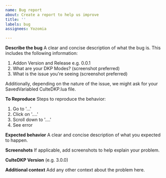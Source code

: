 ```yaml
---
name: Bug report
about: Create a report to help us improve
title: ''
labels: bug
assignees: Yozomia

---
```


**Describe the bug**
A clear and concise description of what the bug is. This includes the following information:

1) Addon Version and Release e.g. 0.0.1
2) What are your DKP Modes? (screenshot preferred)
3) What is the issue you're seeing (screenshot preferred)

Additionally, depending on the nature of the issue, we might ask for your SavedVariabled CulteDKP.lua file.


**To Reproduce**
Steps to reproduce the behavior:
1. Go to '...'
2. Click on '....'
3. Scroll down to '....'
4. See error

**Expected behavior**
A clear and concise description of what you expected to happen.

**Screenshots**
If applicable, add screenshots to help explain your problem.

**CulteDKP Version**
(e.g. 3.0.0)

**Additional context**
Add any other context about the problem here.
